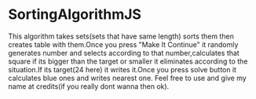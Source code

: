 # SortingAlgorithmJS
This algorithm takes sets(sets that have same length) sorts them then creates table with them.Once you press "Make It Continue" it randomly generates number and selects according to that number,calculates that square if its bigger than the target or smaller it eliminates according to the situation.If its target(24 here) it writes it.Once you press solve button it calculates blue ones and writes nearest one.
Feel free to use and give my name at credits(if you really dont wanna then ok).
